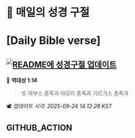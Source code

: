 # 🙏 매일의 성경 구절
# [Daily Bible verse]
## [![README에 성경구절 업데이트](https://github.com/DONGSUKA/first_test/actions/workflows/update-readme-bible.yml/badge.svg)](https://github.com/DONGSUKA/first_test/actions/workflows/update-readme-bible.yml)
<!-- START_BIBLE_VERSE -->
📖 **역대상 1:14**
> 또 여부스 종족과 아모리 종족과 기르가스 종족과

🕊️ _업데이트 시각: 2025-09-24 14:12:28 KST_
  <!-- END_BIBLE_VERSE -->
## GITHUB_ACTION
